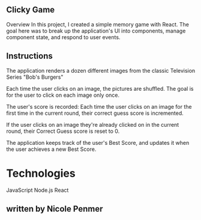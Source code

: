 ## Clicky Game

Overview
In this project, I created a simple memory game with React. The goal here was to break up the application's UI into components, manage component state, and respond to user events.

## Instructions
The application renders a dozen different images from the classic Television Series "Bob's Burgers"

Each time the user clicks on an image, the pictures are shuffled. The goal is for the user to click on each image only once. 

The user's score is recorded: Each time the user clicks on an image for the first time in the current round, their correct guess score is incremented. 

If the user clicks on an image they're already clicked on in the current round, their Correct Guess score is reset to 0.

The application keeps track of the user's Best Score, and updates it when the user achieves a new Best Score.

# Technologies
JavaScript
Node.js
React


## written by Nicole Penmer
